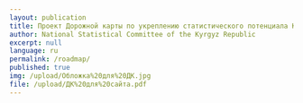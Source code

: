 ```yaml
---
layout: publication
title: Проект Дорожной карты по укреплению статистического потенциала Кыргызской Республики для мониторинга ЦУР
author: National Statistical Committee of the Kyrgyz Republic
excerpt: null
language: ru
permalink: /roadmap/
published: true
img: /upload/Обложка%20для%20ДК.jpg 
file: /upload/ДК%20для%20сайта.pdf
---
```

